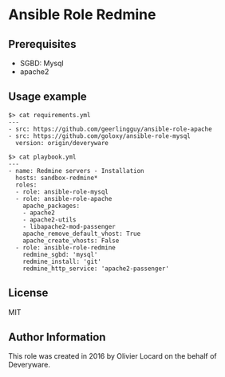 # Ansible Role Redmine

## Prerequisites

* SGBD: Mysql
* apache2

## Usage example

    $> cat requirements.yml
    ---
    - src: https://github.com/geerlingguy/ansible-role-apache
    - src: https://github.com/goloxy/ansible-role-mysql
      version: origin/deveryware

    $> cat playbook.yml
    ---
    - name: Redmine servers - Installation
      hosts: sandbox-redmine*
      roles:
      - role: ansible-role-mysql
      - role: ansible-role-apache
        apache_packages:
        - apache2
        - apache2-utils
        - libapache2-mod-passenger
        apache_remove_default_vhost: True
        apache_create_vhosts: False
      - role: ansible-role-redmine
        redmine_sgbd: 'mysql'
        redmine_install: 'git'
        redmine_http_service: 'apache2-passenger'


## License

MIT

## Author Information

This role was created in 2016 by Olivier Locard on the behalf of Deveryware.

